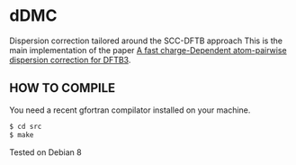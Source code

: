 dDMC
====
Dispersion correction tailored around the SCC-DFTB approach
This is the main implementation of the paper [A fast charge-Dependent atom-pairwise dispersion correction for DFTB3](https://onlinelibrary.wiley.com/doi/abs/10.1002/qua.24887).


HOW TO COMPILE
--------------
You need a recent gfortran compilator installed on your machine.

```bash
$ cd src
$ make
```
Tested on Debian 8
